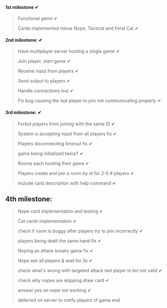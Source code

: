 #### 1st milestone ✔
> Functional game ✔
> 
> Cards implemented minus Nope, Tacocat and Feral Cat ✔

#### 2nd milestone:  ✔
> Have multiplayer server hosting a single game ✔
> 
> Join player, start game ✔
> 
> Receive input from players ✔
> 
> Send output to players ✔
> 
> Handle connections lost  ✔
> 
> Fix bug causing the last player to join not communicating properly ✔

#### 3rd milestone:  ✔
> Forbid players from joining with the same ID ✔
> 
> System is accepting input from all players fix ✔
> 
> Players disconnecting timeout fix ✔
> 
> game being initialized twice? ✔
>
> Rooms each hosting their game ✔
> 
> Players create and join a room by id for 2-5 # players ✔
>
> Include card description with help command ✔

## 4th milestone:
> Nope card implementation and testing ✔
>
> Cat cards implementation ✔
>
> check if room is buggy after players try to join incorrectly ✔
> 
> players being dealt the same hand fix ✔
> 
> Noping an attack breaks game fix ✔
>
> Nope ask all players & wait for 3s ✔
> 
> check what's wrong with targeted attack last player in list not valid ✔
>
> check why nopes are skipping draw card ✔
> 
> answer yes on nope not working ✔
> 
> deferred on server to notify players of game end

